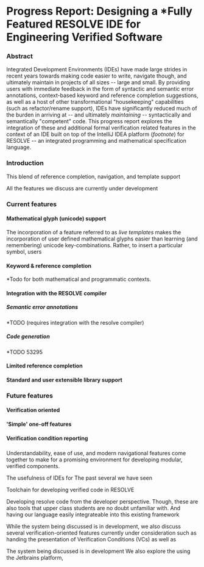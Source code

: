 # Progress Report: Designing a *Fully Featured RESOLVE IDE for Engineering Verified Software

### Abstract

Integrated Development Environments (IDEs) have made large strides in recent years towards making code easier to write,
navigate though, and ultimately maintain in projects of all sizes -- large and small. By providing users with immediate
feedback in the form of syntactic and semantic error annotations, context-based keyword and reference completion
suggestions, as well as a host of other transformational "housekeeping" capabilities (such as refactor/rename support), IDEs
have significantly reduced much of the burden in arriving at -- and ultimately *maintaining* -- syntactically and
semantically "competent" code. This progress report explores the integration of these and additional formal verification
related features in the context of an IDE built on top of the IntelliJ IDEA platform (*footnote*) for RESOLVE -- an
integrated programming and mathematical specification language.

### Introduction

This blend of reference completion, navigation, and template support

All the features we discuss are currently under development


### Current features

#### Mathematical glyph (unicode) support

The incorporation of a feature referred to as *live templates* makes the incorporation of user defined mathematical
glyphs easier than learning (and remembering) unicode key-combinations. Rather, to insert a particular symbol,
users

#### Keyword & reference completion

*Todo for both mathematical and programmatic contexts.

#### Integration with the RESOLVE compiler

##### Semantic error annotations
*TODO
(requires integration with the resolve compiler)

##### Code generation
*TODO
53295
#### Limited reference completion

#### Standard and user extensible library support

### Future features

#### Verification oriented

#### 'Simple' one-off features


#### Verification condition reporting

###


Understandability, ease of use, and modern navigational features come together to make for a promising environment for
developing modular, verified components.

The usefulness of IDEs for
The past several we have seen

Toolchain for developing verified code in RESOLVE

Developing resolve code from the developer perspective. Though, these are also tools that upper class students are no
doubt unfamiliar with. And having our language easily integrateable into this existing framework

While the system being discussed is in development, we also discuss several verification-oriented features currently
under consideration such as handing the presentation of Verification Conditions (VCs) as well as

The system being discussed is in development
We also explore the
using the Jetbrains platform,